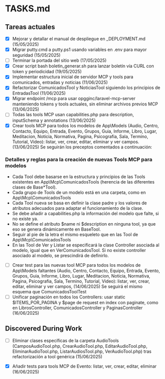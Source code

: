 # TASKS.md

## Tareas actuales
- [x] Mejorar y detallar el manual de despliegue en _DEPLOYMENT.md (15/05/2025)
- [x] Migrar putty.cmd a putty.ps1 usando variables en .env para mayor seguridad (15/05/2025)
- [ ] Terminar la portada del sitio web (17/05/2025)
- [x] Crear script bash boletin_generar.sh para lanzar boletín vía CURL con token y periodicidad (19/05/2025)
- [x] Implementar estructura inicial de servidor MCP y tools para comunicados, entradas y noticias (11/06/2025)
- [x] Refactorizar ComunicadosTool y NoticiasTool siguiendo los principios de EntradasTool (11/06/2025)
- [x] Migrar endpoint /mcp para usar opgginc/laravel-mcp-server manteniendo tokens y tools actuales, sin eliminar archivos previos MCP (13/06/2025)
- [ ] Todas las tools MCP usan capabilities.php para description, inputSchema y annotations (13/06/2025)
- [x] Crear tools MCP para todos los modelos de App\Models (Audio, Centro, Contacto, Equipo, Entrada, Evento, Grupos, Guia, Informe, Libro, Lugar, Meditacion, Noticia, Normativa, Pagina, Psicografia, Sala, Termino, Tutorial, Video): listar, ver, crear, editar, eliminar y ver campos. (13/06/2025) Se seguirán los preceptos comentados a continuación:

### Detalles y reglas para la creación de nuevas Tools MCP para modelos

   - Cada Tool debe basarse en la estructura y principios de las Tools existentes en App\Mcp\ComunicadosTools (herencia de las diferentes clases de Base*Tool).
   - Cada grupo de Tools de un modelo está en una carpeta, como en App\Mcp\ComunicadosTools
   - Cada Tool nueva se basa en definir la clase padre y los valores de atributos adecuados para adaptar el funcionamiento de la clase.
   - Se debe añadir a capabilities.php la información del modelo que falte, si no existe ya.
   - No se define el atributo $name ni $description en ninguna tool, ya que eso se genera dinámicamente en BaseTool.
   - Seguir al pie de la letra el mismo esqueleto que en las Tool de App\Mcp\ComunicadosTools
   - En las Tool de Ver y Listar se especificará la clase Controller asociada al modelo, igual que en VerComunicadosTool. Si no existe controller asociado al modelo, se prescindirá de definirlo.


- [ ] Crear test para las nuevas tool MCP para todos los modelos de App\Models faltantes (Audio, Centro, Contacto, Equipo, Entrada, Evento, Grupos, Guia, Informe, Libro, Lugar, Meditacion, Noticia, Normativa, Pagina, Psicografia, Sala, Termino, Tutorial, Video): listar, ver, crear, editar, eliminar y ver campos,  (14/06/2025) Se seguirá el mismo esquema que ComunicadosToolTest
- [ ] Unificar paginación en todos los Controllers: usar static $ITEMS_POR_PAGINA y $page de request en index con paginate, como en LibrosController, ComunicadosController y PaginasController (16/06/2025)

## Discovered During Work
- [ ] Eliminar clases específicas de la carpeta AudioTools (CamposAudioTool.php, CrearAudioTool.php, EditarAudioTool.php, EliminarAudioTool.php, ListarAudiosTool.php, VerAudioTool.php) tras refactorización a tool genérica (15/06/2025)
- [x] Añadir tests para tools MCP de Evento: listar, ver, crear, editar, eliminar (16/06/2025)

